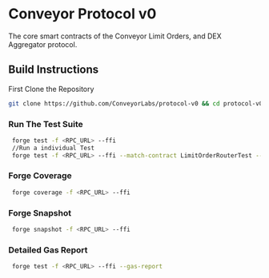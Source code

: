 # Conveyor Protocol v0
The core smart contracts of the Conveyor Limit Orders, and DEX Aggregator protocol.

## Build Instructions
First Clone the Repository
```sh
git clone https://github.com/ConveyorLabs/protocol-v0 && cd protocol-v0
```
### Run The Test Suite
```sh
 forge test -f <RPC_URL> --ffi 
 //Run a individual Test 
 forge test -f <RPC_URL> --ffi --match-contract LimitOrderRouterTest --match-test testOnlyEOA 

```
### Forge Coverage
```sh
 forge coverage -f <RPC_URL> --ffi 

```

### Forge Snapshot
```sh
 forge snapshot -f <RPC_URL> --ffi 

```

### Detailed Gas Report 
```sh
 forge test -f <RPC_URL> --ffi --gas-report

```


